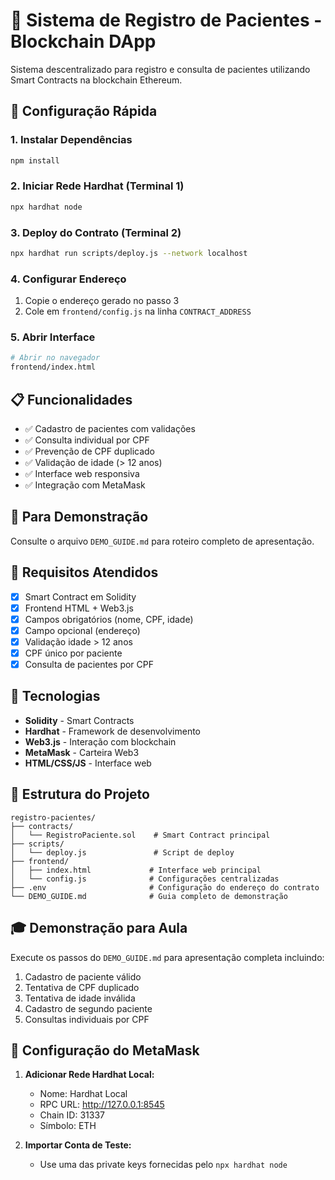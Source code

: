 # 🏥 Sistema de Registro de Pacientes - Blockchain DApp

Sistema descentralizado para registro e consulta de pacientes utilizando Smart Contracts na blockchain Ethereum.

## 🚀 Configuração Rápida

### 1. Instalar Dependências
```bash
npm install
```

### 2. Iniciar Rede Hardhat (Terminal 1)
```bash
npx hardhat node
```

### 3. Deploy do Contrato (Terminal 2)
```bash
npx hardhat run scripts/deploy.js --network localhost
```

### 4. Configurar Endereço
1. Copie o endereço gerado no passo 3
2. Cole em `frontend/config.js` na linha `CONTRACT_ADDRESS`

### 5. Abrir Interface
```bash
# Abrir no navegador
frontend/index.html
```

## 📋 Funcionalidades

- ✅ Cadastro de pacientes com validações
- ✅ Consulta individual por CPF  
- ✅ Prevenção de CPF duplicado
- ✅ Validação de idade (> 12 anos)
- ✅ Interface web responsiva
- ✅ Integração com MetaMask

## 🎯 Para Demonstração

Consulte o arquivo `DEMO_GUIDE.md` para roteiro completo de apresentação.

## 📝 Requisitos Atendidos

- [x] Smart Contract em Solidity
- [x] Frontend HTML + Web3.js  
- [x] Campos obrigatórios (nome, CPF, idade)
- [x] Campo opcional (endereço)
- [x] Validação idade > 12 anos
- [x] CPF único por paciente
- [x] Consulta de pacientes por CPF

## 🔧 Tecnologias

- **Solidity** - Smart Contracts
- **Hardhat** - Framework de desenvolvimento
- **Web3.js** - Interação com blockchain
- **MetaMask** - Carteira Web3
- **HTML/CSS/JS** - Interface web

## 📁 Estrutura do Projeto

```
registro-pacientes/
├── contracts/
│   └── RegistroPaciente.sol    # Smart Contract principal
├── scripts/
│   └── deploy.js               # Script de deploy
├── frontend/
│   ├── index.html             # Interface web principal
│   └── config.js              # Configurações centralizadas
├── .env                       # Configuração do endereço do contrato
└── DEMO_GUIDE.md              # Guia completo de demonstração
```

## 🎓 Demonstração para Aula

Execute os passos do `DEMO_GUIDE.md` para apresentação completa incluindo:

1. Cadastro de paciente válido
2. Tentativa de CPF duplicado  
3. Tentativa de idade inválida
4. Cadastro de segundo paciente
5. Consultas individuais por CPF

## 🔗 Configuração do MetaMask

1. **Adicionar Rede Hardhat Local:**
   - Nome: Hardhat Local
   - RPC URL: http://127.0.0.1:8545
   - Chain ID: 31337
   - Símbolo: ETH

2. **Importar Conta de Teste:**
   - Use uma das private keys fornecidas pelo `npx hardhat node`